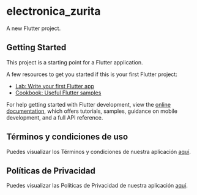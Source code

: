 # electronica_zurita

A new Flutter project.

## Getting Started

This project is a starting point for a Flutter application.

A few resources to get you started if this is your first Flutter project:

- [Lab: Write your first Flutter app](https://docs.flutter.dev/get-started/codelab)
- [Cookbook: Useful Flutter samples](https://docs.flutter.dev/cookbook)

For help getting started with Flutter development, view the
[online documentation](https://docs.flutter.dev/), which offers tutorials,
samples, guidance on mobile development, and a full API reference.


## Términos y condiciones de uso

Puedes visualizar los Términos y condiciones de nuestra aplicación [aquí](https://doc-hosting.flycricket.io/electronica-zurita-terms-of-use/803b45b3-21c7-4aa7-ac03-65c9e335c18c/terms).

## Políticas de Privacidad
Puedes visualizar las Políticas de Privacidad de nuestra aplicación [aquí](https://doc-hosting.flycricket.io/electronica-zurita-privacy-policy/0cde0de5-f086-4921-b18e-1a706f7b7974/privacy).